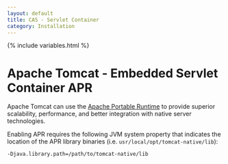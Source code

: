 ```yaml
---
layout: default
title: CAS - Servlet Container
category: Installation
---
```

{% include variables.html %}

# Apache Tomcat - Embedded Servlet Container APR

Apache Tomcat can use the [Apache Portable Runtime](https://tomcat.apache.org/tomcat-11.0-doc/apr.html) to provide superior
scalability, performance, and better integration with native server technologies.

Enabling APR requires the following JVM system property that indicates
the location of the APR library binaries (i.e. `usr/local/opt/tomcat-native/lib`):

```bash
-Djava.library.path=/path/to/tomcat-native/lib
```
